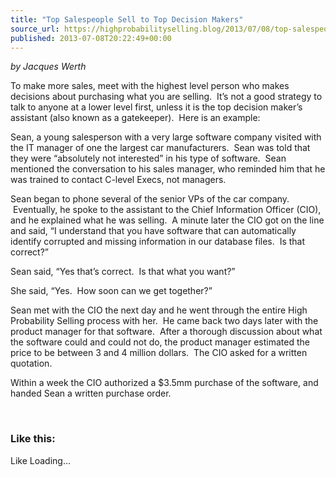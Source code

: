 ```yaml
---
title: "Top Salespeople Sell to Top Decision Makers"
source_url: https://highprobabilityselling.blog/2013/07/08/top-salespeople-sell-to-top-decision-makers
published: 2013-07-08T20:22:49+00:00
---
```

*by Jacques Werth*


To make more sales, meet with the highest level person who makes decisions about purchasing what you are selling.  It’s not a good strategy to talk to anyone at a lower level first, unless it is the top decision maker’s assistant (also known as a gatekeeper).  Here is an example:


Sean, a young salesperson with a very large software company visited with the IT manager of one the largest car manufacturers.  Sean was told that they were “absolutely not interested” in his type of software.  Sean mentioned the conversation to his sales manager, who reminded him that he was trained to contact C\-level Execs, not managers.


Sean began to phone several of the senior VPs of the car company.  Eventually, he spoke to the assistant to the Chief Information Officer (CIO), and he explained what he was selling.  A minute later the CIO got on the line and said, “I understand that you have software that can automatically identify corrupted and missing information in our database files.  Is that correct?”


Sean said, “Yes that’s correct.  Is that what you want?”


She said, “Yes.  How soon can we get together?”


Sean met with the CIO the next day and he went through the entire High Probability Selling process with her.  He came back two days later with the product manager for that software.  After a thorough discussion about what the software could and could not do, the product manager estimated the price to be between 3 and 4 million dollars.  The CIO asked for a written quotation.


Within a week the CIO authorized a $3\.5mm purchase of the software, and handed Sean a written purchase order.


 


### Like this:

Like Loading...
